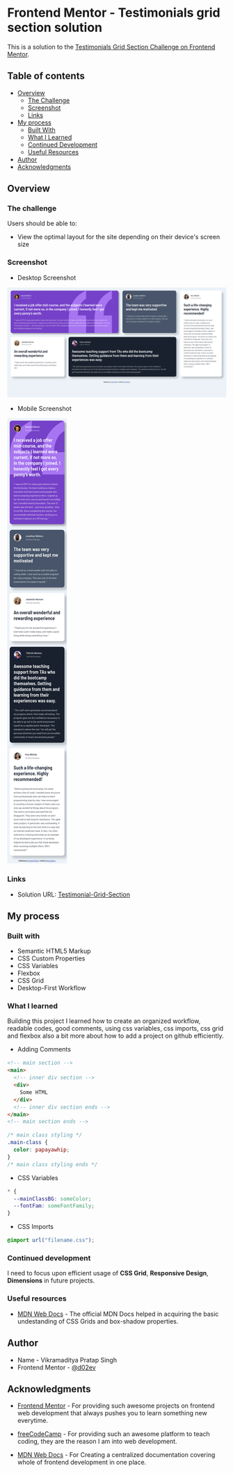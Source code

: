 # Frontend Mentor - Testimonials grid section solution

This is a solution to the [Testimonials Grid Section Challenge on Frontend Mentor](https://www.frontendmentor.io/challenges/testimonials-grid-section-Nnw6J7Un7). 

## Table of contents

- [Overview](#overview)
  - [The Challenge](#the-challenge)
  - [Screenshot](#screenshot)
  - [Links](#links)
- [My process](#my-process)
  - [Built With](#built-with)
  - [What I Learned](#what-i-learned)
  - [Continued Development](#continued-development)
  - [Useful Resources](#useful-resources)
- [Author](#author)
- [Acknowledgments](#acknowledgments)

## Overview

### The challenge

Users should be able to:

- View the optimal layout for the site depending on their device's screen size

### Screenshot

- Desktop Screenshot

![screenshot-desktop](./screenshot/desktop-view.png)

- Mobile Screenshot

![screenshot-mobile](./screenshot/mobile-view.png)

### Links

- Solution URL: [Testimonial-Grid-Section](https://testimonial-grid-section-fem.netlify.app/)

## My process

### Built with

- Semantic HTML5 Markup
- CSS Custom Properties
- CSS Variables
- Flexbox
- CSS Grid
- Desktop-First Workflow

### What I learned

Building this project I learned how to create an organized workflow, readable codes, good comments, using css variables, css imports, css grid and flexbox also a bit more about how to add a project on github efficiently.

- Adding Comments

```html
<!-- main section -->
<main>
  <!-- inner div section -->
  <div>
    Some HTML
  </div>
  <!-- inner div section ends -->
</main>
<!-- main section ends -->
```

```css
/* main class styling */
.main-class {
  color: papayawhip;
}
/* main class styling ends */
```

- CSS Variables

```css
* {
  --mainClassBG: someColor;
  --fontFam: someFontFamily;
}
```

- CSS Imports

```css
@import url("filename.css");
```

### Continued development

I need to focus upon efficient usage of **CSS Grid**, **Responsive Design**, **Dimensions** in future projects.

### Useful resources

- [MDN Web Docs](https://developer.mozilla.org/en-US/) - The official MDN Docs helped in acquiring the basic undestanding of CSS Grids and box-shadow properties.

## Author

- Name - Vikramaditya Pratap Singh
- Frontend Mentor - [@d02ev](https://www.frontendmentor.io/profile/d02ev)

## Acknowledgments

- [Frontend Mentor](https://www.frontendmentor.io) - For providing such awesome projects on frontend web development that always pushes you to learn something new everytime.

- [freeCodeCamp](https://freecodecamp.org) - For providing such an awesome platform to teach coding, they are the reason I am into web development.

- [MDN Web Docs](https://developer.mozilla.org/en-US/) - For Creating a centralized documentation covering whole of frontend development in one place.
